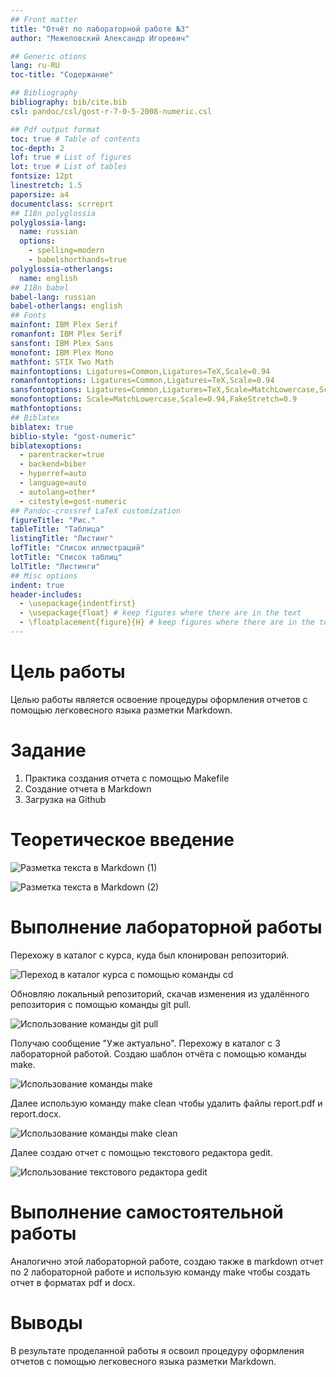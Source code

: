 ```yaml
---
## Front matter
title: "Отчёт по лабораторной работе №3"
author: "Межеловский Александр Игоревич"

## Generic otions
lang: ru-RU
toc-title: "Содержание"

## Bibliography
bibliography: bib/cite.bib
csl: pandoc/csl/gost-r-7-0-5-2008-numeric.csl

## Pdf output format
toc: true # Table of contents
toc-depth: 2
lof: true # List of figures
lot: true # List of tables
fontsize: 12pt
linestretch: 1.5
papersize: a4
documentclass: scrreprt
## I18n polyglossia
polyglossia-lang:
  name: russian
  options:
	- spelling=modern
	- babelshorthands=true
polyglossia-otherlangs:
  name: english
## I18n babel
babel-lang: russian
babel-otherlangs: english
## Fonts
mainfont: IBM Plex Serif
romanfont: IBM Plex Serif
sansfont: IBM Plex Sans
monofont: IBM Plex Mono
mathfont: STIX Two Math
mainfontoptions: Ligatures=Common,Ligatures=TeX,Scale=0.94
romanfontoptions: Ligatures=Common,Ligatures=TeX,Scale=0.94
sansfontoptions: Ligatures=Common,Ligatures=TeX,Scale=MatchLowercase,Scale=0.94
monofontoptions: Scale=MatchLowercase,Scale=0.94,FakeStretch=0.9
mathfontoptions:
## Biblatex
biblatex: true
biblio-style: "gost-numeric"
biblatexoptions:
  - parentracker=true
  - backend=biber
  - hyperref=auto
  - language=auto
  - autolang=other*
  - citestyle=gost-numeric
## Pandoc-crossref LaTeX customization
figureTitle: "Рис."
tableTitle: "Таблица"
listingTitle: "Листинг"
lofTitle: "Список иллюстраций"
lotTitle: "Список таблиц"
lolTitle: "Листинги"
## Misc options
indent: true
header-includes:
  - \usepackage{indentfirst}
  - \usepackage{float} # keep figures where there are in the text
  - \floatplacement{figure}{H} # keep figures where there are in the text
---
```


# Цель работы

Целью работы является освоение процедуры оформления отчетов с помощью легковесного языка разметки Markdown.

# Задание

1. Практика создания отчета с помощью Makefile
2. Создание отчета в Markdown
3. Загрузка на Github

# Теоретическое введение

![Разметка текста в Markdown (1)](image/pic1.png)

![Разметка текста в Markdown (2)](image/pic2.png)

# Выполнение лабораторной работы

Перехожу в каталог с курса, куда был клонирован репозиторий.

![Переход в каталог курса с помощью команды cd](image/pic3.png)

Обновляю локальный репозиторий, скачав изменения из удалённого репозитория с помощью команды git pull.

![Использование команды git pull](Image/pic4.png)

Получаю сообщение "Уже актуально". Перехожу в каталог с 3 лабораторной работой. Создаю шаблон отчёта с помощью команды make.

![Использование команды make](image/pic5.png)

Далее использую команду make clean чтобы удалить файлы report.pdf и report.docx.

![Использование команды make clean](image/pic6.png)

Далее создаю отчет с помощью текстового редактора gedit.

![Использование текстового редактора gedit](image/pic7.png)

# Выполнение самостоятельной работы

Аналогично этой лабораторной работе, создаю также в markdown отчет по 2 лабораторной работе и использую команду make чтобы создать отчет в форматах pdf и docx.

# Выводы

В результате проделанной работы я освоил процедуру оформления отчетов с помощью легковесного языка разметки Markdown.